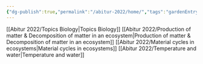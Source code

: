 ```yaml
---
{"dg-publish":true,"permalink":"/abitur-2022/home/","tags":"gardenEntry","dgHomeLink":true,"dgPassFrontmatter":false}
---
```



[[Abitur 2022/Topics Biology|Topics Biology]]
[[Abitur 2022/Production of matter & Decomposition of matter in an ecosystem|Production of matter & Decomposition of matter in an ecosystem]]
[[Abitur 2022/Material cycles in ecosystems|Material cycles in ecosystems]]
[[Abitur 2022/Temperature and water|Temperature and water]]